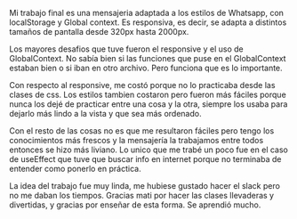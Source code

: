 Mi trabajo final es una mensajeria adaptada a los estilos de Whatsapp, con localStorage y Global context. Es responsiva, es decir, se adapta a distintos tamaños de pantalla desde 320px hasta 2000px. 

Los mayores desafios que tuve fueron el responsive y el uso de GlobalContext. No sabía bien si las funciones que puse en el GlobalContext estaban bien o si iban en otro archivo. Pero funciona que es lo importante.

Con respecto al responsive, me costó porque no lo practicaba desde las clases de css. Los estilos tambien costaron pero fueron más fáciles porque nunca los dejé de practicar entre una cosa y la otra, siempre los usaba para dejarlo más lindo a la vista y que sea más ordenado.

Con el resto de las cosas no es que me resultaron fáciles pero tengo los conocimientos más frescos y la mensajería la trabajamos entre todos entonces se hizo más liviano. Lo unico que me trabé un poco fue en el caso de useEffect que tuve que buscar info en internet porque no terminaba de entender como ponerlo en práctica.

La idea del trabajo fue muy linda, me hubiese gustado hacer el slack pero no me daban los tiempos. Gracias mati por hacer las clases llevaderas y divertidas, y gracias por enseñar de esta forma. Se aprendió mucho.